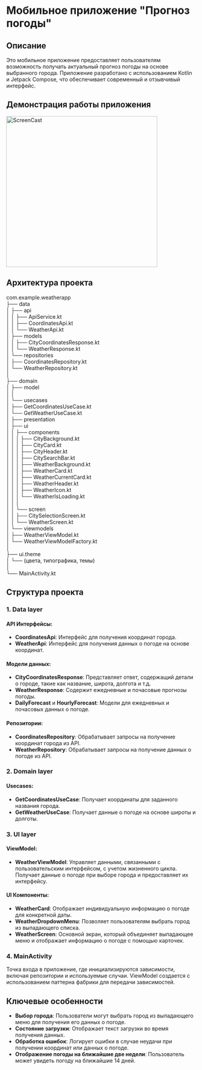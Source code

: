 # Мобильное приложение "Прогноз погоды"

## Описание
Это мобильное приложение предоставляет пользователям возможность получать актуальный прогноз погоды на основе выбранного города. Приложение разработано с использованием Kotlin и Jetpack Compose, что обеспечивает современный и отзывчивый интерфейс.

## Демонстрация работы приложения

<img src="app/src/main/res/drawable/app_presentation.gif" alt="ScreenCast" width="400"/>

## Архитектура проекта
com.example.weatherapp  
├── data  
│   ├── api  
│   │   ├── ApiService.kt  
│   │   ├── CoordinatesApi.kt  
│   │   └── WeatherApi.kt  
│   ├── models  
│   │   ├── CityCoordinatesResponse.kt  
│   │   └── WeatherResponse.kt  
│   └── repositories  
│       ├── CoordinatesRepository.kt  
│       └── WeatherRepository.kt  
│  
├── domain  
│   ├── model  
│   │       
│   └── usecases  
│       ├── GetCoordinatesUseCase.kt  
│       └── GetWeatherUseCase.kt  
│
├── presentation  
│   ├── ui  
│   │   ├── components  
│   │   │    ├── CityBackground.kt    
│   │   │    ├── CityCard.kt    
│   │   │    ├── CityHeader.kt    
│   │   │    ├── CitySearchBar.kt    
│   │   │    ├── WeatherBackground.kt    
│   │   │    ├── WeatherCard.kt    
│   │   │    ├── WeatherCurrentCard.kt    
│   │   │    ├── WeatherHeader.kt    
│   │   │    ├── WeatherIcon.kt    
│   │   │    └── WeatherIsLoading.kt  
│   │   │  
│   │   └── screen  
│   │       ├── CitySelectionScreen.kt  
│   │       └── WeatherScreen.kt  
│   └── viewmodels    
│       ├── WeatherViewModel.kt    
│       └── WeatherViewModelFactory.kt    
│    
├── ui.theme  
│   └── (цвета, типографика, темы)  
│  
└── MainActivity.kt  

## Структура проекта

### 1. Data layer

#### API Интерфейсы:
- **CoordinatesApi**: Интерфейс для получения координат города.
- **WeatherApi**: Интерфейс для получения данных о погоде на основе координат.

#### Модели данных:
- **CityCoordinatesResponse**: Представляет ответ, содержащий детали о городе, такие как название, широта, долгота и т.д.
- **WeatherResponse**: Содержит ежедневные и почасовые прогнозы погоды.
- **DailyForecast** и **HourlyForecast**: Модели для ежедневных и почасовых данных о погоде.

#### Репозитории:
- **CoordinatesRepository**: Обрабатывает запросы на получение координат города из API.
- **WeatherRepository**: Обрабатывает запросы на получение данных о погоде из API.

### 2. Domain layer

#### Usecases:
- **GetCoordinatesUseCase**: Получает координаты для заданного названия города.
- **GetWeatherUseCase**: Получает данные о погоде на основе широты и долготы.

### 3. UI layer

#### ViewModel:
- **WeatherViewModel**: Управляет данными, связанными с пользовательским интерфейсом, с учетом жизненного цикла. Получает данные о погоде при выборе города и предоставляет их интерфейсу.

#### UI Компоненты:
- **WeatherCard**: Отображает индивидуальную информацию о погоде для конкретной даты.
- **WeatherDropdownMenu**: Позволяет пользователям выбрать город из выпадающего списка.
- **WeatherScreen**: Основной экран, который объединяет выпадающее меню и отображает информацию о погоде с помощью карточек.

### 4. MainActivity
Точка входа в приложение, где инициализируются зависимости, включая репозитории и используемые случаи. ViewModel создается с использованием паттерна фабрики для передачи зависимостей.

## Ключевые особенности
- **Выбор города**: Пользователи могут выбрать город из выпадающего меню для получения его данных о погоде.
- **Состояние загрузки**: Отображает текст загрузки во время получения данных.
- **Обработка ошибок**: Логирует ошибки в случае неудачи при получении координат или данных о погоде.
- **Отображение погоды на ближайшие две недели**: Пользователь может увидеть погоду на ближайшие 14 дней. 


